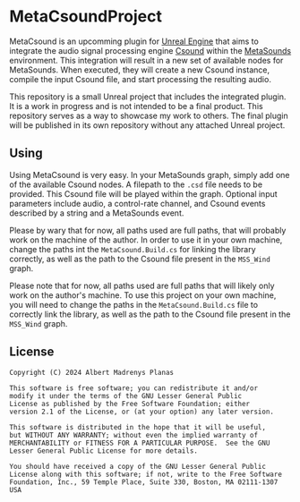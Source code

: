 MetaCsoundProject
===========================================

MetaCsound is an upcomming plugin for [Unreal Engine](https://www.unrealengine.com/) that aims to integrate the
audio signal processing engine [Csound](https://csound.com/) within the
[MetaSounds](https://dev.epicgames.com/documentation/en-us/unreal-engine/metasounds-in-unreal-engine) environment.
This integration will result in a new set of available nodes for MetaSounds. When executed, they will create a new Csound
instance, compile the input Csound file, and start processing the resulting audio.

This repository is a small Unreal project that includes the integrated plugin. It is a work in progress and is
not intended to be a final product. This repository serves as a way to showcase my work to others. The final
plugin will be published in its own repository without any attached Unreal project.

Using
----------------------------------------------

Using MetaCsound is very easy. In your MetaSounds graph, simply add one of the available Csound nodes.
A filepath to the `.csd` file needs to be provided. This Csound file will be played within the graph.
Optional input parameters include audio, a control-rate channel, and Csound events described
by a string and a MetaSounds event.

Please by wary that for now, all paths used are full paths, that will probably work on the machine of the author.
In order to use it in your own machine, change the paths int the `MetaCsound.Build.cs` for linking the library
correctly, as well as the path to the Csound file present in the `MSS_Wind` graph.

Please note that for now, all paths used are full paths that will likely only work on the author's machine.
To use this project on your own machine, you will need to change the paths in the `MetaCsound.Build.cs` file
to correctly link the library, as well as the path to the Csound file present in the `MSS_Wind` graph.
 
License
----------------------------------------------

	Copyright (C) 2024 Albert Madrenys Planas

	This software is free software; you can redistribute it and/or
	modify it under the terms of the GNU Lesser General Public
	License as published by the Free Software Foundation; either
	version 2.1 of the License, or (at your option) any later version.

	This software is distributed in the hope that it will be useful,
	but WITHOUT ANY WARRANTY; without even the implied warranty of
	MERCHANTABILITY or FITNESS FOR A PARTICULAR PURPOSE.  See the GNU
	Lesser General Public License for more details.

	You should have received a copy of the GNU Lesser General Public
	License along with this software; if not, write to the Free Software
	Foundation, Inc., 59 Temple Place, Suite 330, Boston, MA 02111-1307 USA
